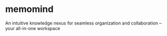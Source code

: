 # memomind
An intuitive knowledge nexus for seamless organization and collaboration – your all-in-one workspace
